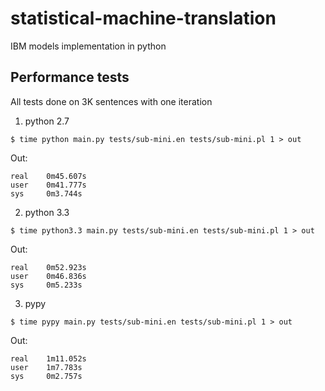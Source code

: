 statistical-machine-translation
===============================

IBM models implementation in python

## Performance tests ##
All tests done on 3K sentences with one iteration

1. python 2.7
```
$ time python main.py tests/sub-mini.en tests/sub-mini.pl 1 > out
```
Out:
```
real    0m45.607s
user    0m41.777s
sys     0m3.744s
```

2. python 3.3
```
$ time python3.3 main.py tests/sub-mini.en tests/sub-mini.pl 1 > out
```
Out:
```
real    0m52.923s
user    0m46.836s
sys     0m5.233s
```

3. pypy
```
$ time pypy main.py tests/sub-mini.en tests/sub-mini.pl 1 > out
```
Out:
```
real    1m11.052s
user    1m7.783s
sys     0m2.757s
```